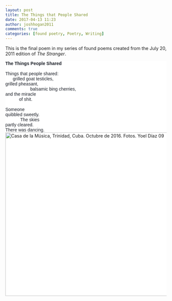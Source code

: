 ```yaml
---
layout: post
title: The Things that People Shared
date: 2017-04-13 11:23
author: joshhogan2011
comments: true
categories: [found poetry, Poetry, Writing]
---
```

This is the final poem in my series of found poems created from the July 20, 2011 edition of <em>The Stranger</em>.
<h2 style="margin:0;margin-bottom:.0001pt;background:white;"><span style="font-size:10.5pt;font-family:'Helvetica', 'sans-serif';color:#1d2129;">The Things People Shared</span></h2>
<p style="margin:0;margin-bottom:.0001pt;background:white;"><span style="font-size:10.5pt;font-family:'Helvetica', 'sans-serif';color:#1d2129;"> </span></p>
<p style="margin:0;margin-bottom:.0001pt;background:white;"><span style="font-size:10.5pt;font-family:'Helvetica', 'sans-serif';color:#1d2129;">Things that people shared:</span></p>
<p style="margin:0;margin-bottom:.0001pt;background:white;"><span style="font-size:10.5pt;font-family:'Helvetica', 'sans-serif';color:#1d2129;">      grilled goat testicles,</span></p>
<p style="margin:0;margin-bottom:.0001pt;background:white;"><span style="font-size:10.5pt;font-family:'Helvetica', 'sans-serif';color:#1d2129;">grilled pheasant,</span></p>
<p style="margin:0;margin-bottom:.0001pt;background:white;"><span style="font-size:10.5pt;font-family:'Helvetica', 'sans-serif';color:#1d2129;">                    balsamic bing cherries,</span></p>
<p style="margin:0;margin-bottom:.0001pt;background:white;"><span style="font-size:10.5pt;font-family:'Helvetica', 'sans-serif';color:#1d2129;">and the miracle</span></p>
<p style="margin:0;margin-bottom:.0001pt;background:white;"><span style="font-size:10.5pt;font-family:'Helvetica', 'sans-serif';color:#1d2129;">           of shit.</span></p>
<p style="margin:0;margin-bottom:.0001pt;background:white;"><span style="font-size:10.5pt;font-family:'Helvetica', 'sans-serif';color:#1d2129;"> </span></p>
<p style="margin:0;margin-bottom:.0001pt;background:white;"><span style="font-size:10.5pt;font-family:'Helvetica', 'sans-serif';color:#1d2129;">Someone</span></p>
<p style="margin:0;margin-bottom:.0001pt;background:white;"><span style="font-size:10.5pt;font-family:'Helvetica', 'sans-serif';color:#1d2129;">quibbled sweetly.</span></p>
<p style="margin:0;margin-bottom:.0001pt;background:white;"><span style="font-size:10.5pt;font-family:'Helvetica', 'sans-serif';color:#1d2129;">            The skies</span></p>
<p style="margin:0;margin-bottom:.0001pt;background:white;"><span style="font-size:10.5pt;font-family:'Helvetica', 'sans-serif';color:#1d2129;">partly cleared.</span></p>
<p style="margin:0;margin-bottom:.0001pt;background:white;"><span style="font-size:10.5pt;font-family:'Helvetica', 'sans-serif';color:#1d2129;">There was dancing.</span></p>
<p style="margin:0;margin-bottom:.0001pt;background:white;">
<a title="By Yoeztudioz (Own work) [CC BY 3.0 (http://creativecommons.org/licenses/by/3.0)], via Wikimedia Commons" href="https://commons.wikimedia.org/wiki/File%3ACasa_de_la_M%C3%BAsica%2C_Trinidad%2C_Cuba._Octubre_de_2016._Fotos._Yoel_D%C3%ADaz_09.jpg"><img src="https://upload.wikimedia.org/wikipedia/commons/thumb/0/04/Casa_de_la_M%C3%BAsica%2C_Trinidad%2C_Cuba._Octubre_de_2016._Fotos._Yoel_D%C3%ADaz_09.jpg/512px-Casa_de_la_M%C3%BAsica%2C_Trinidad%2C_Cuba._Octubre_de_2016._Fotos._Yoel_D%C3%ADaz_09.jpg" alt="Casa de la Música, Trinidad, Cuba. Octubre de 2016. Fotos. Yoel Díaz 09" width="512" /></a></p>
